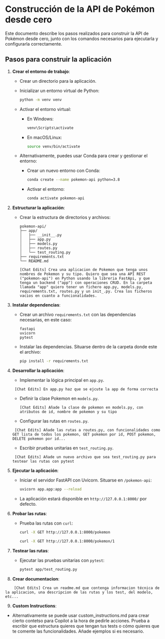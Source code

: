# Construcción de la API de Pokémon desde cero

Este documento describe los pasos realizados para construir la API de Pokémon desde cero, junto con los comandos necesarios para ejecutarla y configurarla correctamente.

## Pasos para construir la aplicación

1. **Crear el entorno de trabajo**:
   - Crear un directorio para la aplicación.
   - Inicializar un entorno virtual de Python:
     ```bash
     python -m venv venv
     ```
   - Activar el entorno virtual:
     - En Windows:
       ```bash
       venv\Scripts\activate
       ```
     - En macOS/Linux:
       ```bash
       source venv/bin/activate
       ```

   - Alternativamente, puedes usar Conda para crear y gestionar el entorno:
     - Crear un nuevo entorno con Conda:
       ```bash
       conda create --name pokemon-api python=3.8
       ```
     - Activar el entorno:
       ```bash
       conda activate pokemon-api
       ```
3. **Estructurar la aplicación**:
   - Crear la estructura de directorios y archivos:
     ```
     pokemon-api/
     ├── app/
     │   ├── __init__.py
     │   ├── app.py
     │   ├── models.py
     │   ├── routes.py
     │   └── test_routing.py
     ├── requirements.txt
     └── README.md
     ```

     ```
     [Chat Edits] Crea una aplicacion de Pokemon que tenga unos nombres de Pokemon y su tipo. Quiero que sea una API REST ("pokemon-api") en Python usando la libreria FastApi, y que tenga un backend ("app") con operaciones CRUD. En la carpeta llamada "app" quiero tener un fichero app.py, models.py, requirements.txt, routes.py y un init_.py. Crea los ficheros vacios en cuanto a funcionalidades.
     ```

3. **Instalar dependencias**:
   - Crear un archivo `requirements.txt` con las dependencias necesarias, en este caso:
     ```
     fastapi
     uvicorn
     pytest
     ```
   - Instalar las dependencias. Situarse dentro de la carpeta donde este el archivo:
     ```bash
     pip install -r requirements.txt
     ```


4. **Desarrollar la aplicación**:
   - Implementar la lógica principal en `app.py`.
    ```
     [Chat Edits] En app.py haz que se ejcute la app de forma correcta
     ```
   - Definir la clase Pokemon en `models.py`.

     ```
     [Chat Edits] Añade la clase de pokemon en models.py, con atributos de id, nombre de pokemon y su tipo
     ```

   - Configurar las rutas en `routes.py`.

    ```
     [Chat Edits] Añade las rutas a routes.py, con funcionalidades como GET lista de todos los pokemon, GET pokemon por id, POST pokemon, DELETE pokemon por id...
      ```
   
   - Escribir pruebas unitarias en `test_routing.py`.
   
    ```
     [Chat Edits] Añade un nuevo archivo que sea test_routing.py para testear las rutas con pytest
      ```

5. **Ejecutar la aplicación**:
   - Iniciar el servidor FastAPI con Uvicorn. Situarse en `/pokemon-api`:
     ```bash
     uvicorn app.app:app --reload
     ```
   - La aplicación estará disponible en `http://127.0.0.1:8000/` por defecto.

6. **Probar las rutas**:
   - Prueba las rutas con `curl`:
     ```bash
     curl -X GET http://127.0.0.1:8000/pokemon
     ```

      ```bash
     curl -X GET http://127.0.0.1:8000/pokemon/1
     ```

7. **Testear las rutas**:
   - Ejecutar las pruebas unitarias con `pytest`:
     ```bash
     pytest app/test_routing.py
     ```

8. **Crear documentacion**:

 ```
     [Chat Edits] Crea un readme.md que contenga informacion técnica de la aplicacion, una descripcion de las rutas y los test, del modelo, etc...
```
9. **Custom Instructions**:

- Alternativamente se puede usar custom_instructions.md para crear cierto contetso para Copilot a la hora de pedirle acciones. Prueba a escribir que estructura quieres que tengan tus tests o cómo quieres que te comente las funcionalidades. Añade ejemplos si es necesario.

